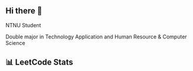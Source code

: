 ## Hi there 👋
NTNU Student

Double major in Technology Application and Human Resource & Computer Science

## 📊 LeetCode Stats

<!-- [![LeetCode Stats](https://leetcard.jacoblin.cool/ArthurArthurArthur?theme=dark&font=Karma&ext=contest)](https://leetcode.com/ArthurArthur/) -->




